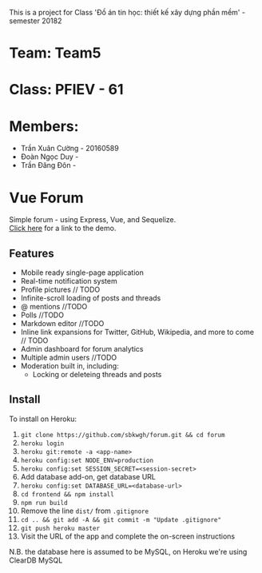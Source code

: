 This is a project for Class 'Đồ án tin học: thiết kế xây dựng phần mềm' - semester 20182

# Team: Team5 

# Class: PFIEV - 61 

# Members: 

* Trần Xuân Cường - 20160589
* Đoàn Ngọc Duy   - 
* Trần Đăng Đôn	  - 

# Vue Forum

Simple forum - using Express, Vue, and Sequelize.    
[Click here](https://my-test-forum123.herokuapp.com/) for a link to the demo.

## Features
* Mobile ready single-page application
* Real-time notification system
* Profile pictures // TODO 
* Infinite-scroll loading of posts and threads
* @ mentions //TODO
* Polls	//TODO
* Markdown editor //TODO
* Inline link expansions for Twitter, GitHub, Wikipedia, and more to come // TODO
* Admin dashboard for forum analytics
* Multiple admin users 	//TODO
* Moderation built in, including:
  * Locking or deleteing threads and posts


## Install

To install on Heroku:

 1. `git clone https://github.com/sbkwgh/forum.git && cd forum`
 2. `heroku login`
 3. `heroku git:remote -a <app-name>`
 4. `heroku config:set NODE_ENV=production`
 5. `heroku config:set SESSION_SECRET=<session-secret>`
 6. Add database add-on, get database URL
 7. `heroku config:set DATABASE_URL=<database-url>`
 8. `cd frontend && npm install`
 9. `npm run build`
 10. Remove the line `dist/` from `.gitignore`
 11. `cd .. && git add -A && git commit -m "Update .gitignore"`
 12. `git push heroku master`
 13. Visit the URL of the app and complete the on-screen instructions

N.B. the database here is assumed to be MySQL, on Heroku we're using ClearDB MySQL 
